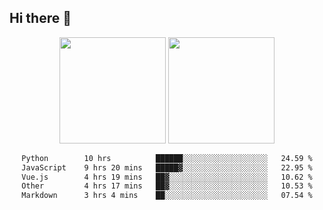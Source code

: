 ## Hi there 👋
<div align="center">
<span>  </span>
<img height="170px" src="https://github-readme-stats.vercel.app/api?username=bigQY&show_icons=true&count_private==true&v=3" /><span>        </span><img height="170px" src="https://github-readme-stats.vercel.app/api/top-langs/?username=bigQY&layout=compact&langs_count=8&v=3" />
<span>  </span>
</div>
<div align="center">

<!--START_SECTION:waka-->

```txt
Python        10 hrs          ██████░░░░░░░░░░░░░░░░░░░   24.59 %
JavaScript    9 hrs 20 mins   █████▓░░░░░░░░░░░░░░░░░░░   22.95 %
Vue.js        4 hrs 19 mins   ██▓░░░░░░░░░░░░░░░░░░░░░░   10.62 %
Other         4 hrs 17 mins   ██▓░░░░░░░░░░░░░░░░░░░░░░   10.53 %
Markdown      3 hrs 4 mins    ██░░░░░░░░░░░░░░░░░░░░░░░   07.54 %
```

<!--END_SECTION:waka-->
</div>
